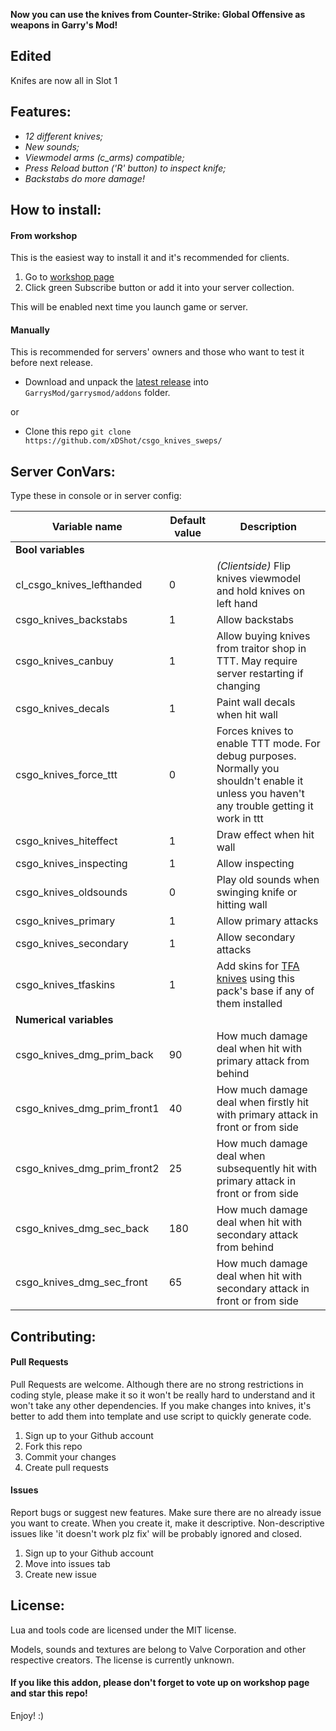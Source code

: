 **Now you can use the knives from Counter-Strike: Global Offensive as weapons in Garry's Mod!**

## Edited 
Knifes are now all in Slot 1

## Features:
- *12 different knives;*
- *New sounds;*
- *Viewmodel arms (c_arms) compatible;*
- *Press Reload button ('R' button) to inspect knife;*
- *Backstabs do more damage!*

## How to install:

#### From workshop
This is the easiest way to install it and it's recommended for clients.

1. Go to [workshop page](https://steamcommunity.com/sharedfiles/filedetails/?id=2544334855)
2. Click green Subscribe button or add it into your server collection.

This will be enabled next time you launch game or server.

#### Manually
This is recommended for servers' owners and those who want to test it before next release.

- Download and unpack the [latest release](https://github.com/Musiker15/csgo_knives_sweps/releases/latest) into `GarrysMod/garrysmod/addons` folder.

or

- Clone this repo `git clone https://github.com/xDShot/csgo_knives_sweps/`

## Server ConVars:
Type these in console or in server config:

| Variable name | Default value | Description |
| --- | --- | --- |
| **Bool variables** |||
| cl_csgo_knives_lefthanded | 0 | _(Clientside)_ Flip knives viewmodel and hold knives on left hand |
| csgo_knives_backstabs | 1 | Allow backstabs |
| csgo_knives_canbuy | 1 | Allow buying knives from traitor shop in TTT. May require server restarting if changing |
| csgo_knives_decals | 1 | Paint wall decals when hit wall |
| csgo_knives_force_ttt | 0 | Forces knives to enable TTT mode. For debug purposes. Normally you shouldn't enable it unless you haven't any trouble getting it work in ttt |
| csgo_knives_hiteffect | 1 | Draw effect when hit wall |
| csgo_knives_inspecting | 1 | Allow inspecting |
| csgo_knives_oldsounds | 0 | Play old sounds when swinging knife or hitting wall |
| csgo_knives_primary | 1 | Allow primary attacks |
| csgo_knives_secondary | 1 | Allow secondary attacks |
| csgo_knives_tfaskins | 1 | Add skins for [TFA knives](https://steamcommunity.com/sharedfiles/filedetails/?id=542024374) using this pack's base if any of them installed |
| **Numerical variables** |||
| csgo_knives_dmg_prim_back | 90 | How much damage deal when hit with primary attack from behind |
| csgo_knives_dmg_prim_front1 | 40 | How much damage deal when firstly hit with primary attack in front or from side |
| csgo_knives_dmg_prim_front2 | 25 | How much damage deal when subsequently hit with primary attack in front or from side |
| csgo_knives_dmg_sec_back | 180 | How much damage deal when hit with secondary attack from behind |
| csgo_knives_dmg_sec_front | 65 | How much damage deal when hit with secondary attack in front or from side |

## Contributing:

#### Pull Requests
Pull Requests are welcome. Although there are no strong restrictions in coding style, please make it so it won't be really hard to understand and it won't take any other dependencies. If you make changes into knives, it's better to add them into template and use script to quickly generate code.

1. Sign up to your Github account
2. Fork this repo
3. Commit your changes
4. Create pull requests

#### Issues
Report bugs or suggest new features. Make sure there are no already issue you want to create. When you create it, make it descriptive. Non-descriptive issues like 'it doesn't work plz fix' will be probably ignored and closed.

1. Sign up to your Github account
2. Move into issues tab
3. Create new issue

## License:
Lua and tools code are licensed under the MIT license.

Models, sounds and textures are belong to Valve Corporation and other respective creators. The license is currently unknown.

#### If you like this addon, please don't forget to vote up on workshop page and star this repo!
Enjoy! :)

